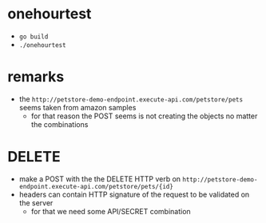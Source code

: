 # onehourtest

- `go build`
- `./onehourtest`

# remarks
- the `http://petstore-demo-endpoint.execute-api.com/petstore/pets` seems taken from amazon samples
	- for that reason the POST seems is not creating the objects no matter the combinations

# DELETE
- make a POST with the the DELETE HTTP verb on `http://petstore-demo-endpoint.execute-api.com/petstore/pets/{id}`
- headers can contain HTTP signature of the request to be validated on the server
	- for that we need some API/SECRET combination